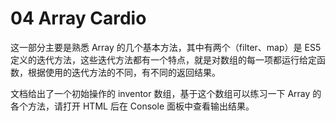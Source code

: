# 04 Array Cardio  

这一部分主要是熟悉 Array 的几个基本方法，其中有两个（filter、map）是 ES5 定义的迭代方法，这些迭代方法都有一个特点，就是对数组的每一项都运行给定函数，根据使用的迭代方法的不同，有不同的返回结果。

文档给出了一个初始操作的 inventor 数组，基于这个数组可以练习一下 Array 的各个方法，请打开 HTML 后在 Console 面板中查看输出结果。  
